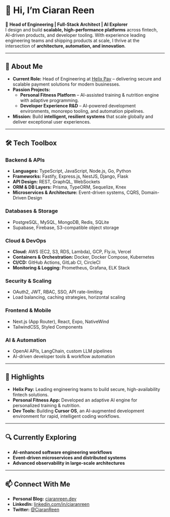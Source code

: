 # 👋 Hi, I’m Ciaran Reen  

🚀 **Head of Engineering | Full-Stack Architect | AI Explorer**  
I design and build **scalable, high-performance platforms** across fintech, AI-driven products, and developer tooling. With experience leading engineering teams and shipping products at scale, I thrive at the intersection of **architecture, automation, and innovation**.

---

## 🔹 About Me  
- **Current Role:** Head of Engineering at [Helix Pay](https://helixpay.com) – delivering secure and scalable payment solutions for modern businesses.  
- **Passion Projects:**  
   - **Personal Fitness Platform** – AI-assisted training & nutrition engine with adaptive programming.  
   - **Developer Experience R&D** – AI-powered development environments, monorepo tooling, and automation pipelines.  
- **Mission:** Build **intelligent, resilient systems** that scale globally and deliver exceptional user experiences.  

---

## 🛠 Tech Toolbox  

### **Backend & APIs**  
- **Languages:** TypeScript, JavaScript, Node.js, Go, Python  
- **Frameworks:** Fastify, Express.js, NestJS, Django, Flask  
- **API Design:** REST, GraphQL, WebSockets  
- **ORM & DB Layers:** Prisma, TypeORM, Sequelize, Knex  
- **Microservices & Architecture:** Event-driven systems, CQRS, Domain-Driven Design  

### **Databases & Storage**  
- PostgreSQL, MySQL, MongoDB, Redis, SQLite  
- Supabase, Firebase, S3-compatible object storage  

### **Cloud & DevOps**  
- **Cloud:** AWS (EC2, S3, RDS, Lambda), GCP, Fly.io, Vercel  
- **Containers & Orchestration:** Docker, Docker Compose, Kubernetes  
- **CI/CD:** GitHub Actions, GitLab CI, CircleCI  
- **Monitoring & Logging:** Prometheus, Grafana, ELK Stack  

### **Security & Scaling**  
- OAuth2, JWT, RBAC, SSO, API rate-limiting  
- Load balancing, caching strategies, horizontal scaling  

### **Frontend & Mobile**  
- Next.js (App Router), React, Expo, NativeWind  
- TailwindCSS, Styled Components  

### **AI & Automation**  
- OpenAI APIs, LangChain, custom LLM pipelines  
- AI-driven developer tools & workflow automation  

---

## 📌 Highlights  
- **Helix Pay:** Leading engineering teams to build secure, high-availability fintech solutions.  
- **Personal Fitness App:** Developed an adaptive AI engine for personalized training & nutrition.  
- **Dev Tools:** Building **Cursor OS**, an AI-augmented development environment for rapid, intelligent coding workflows.  

---

## 🔍 Currently Exploring  
- **AI-enhanced software engineering workflows**  
- **Event-driven microservices and distributed systems**  
- **Advanced observability in large-scale architectures**  

---

## 📫 Connect With Me  
- **Personal Blog:** [ciaranreen.dev](https://ciaranreen.dev)  
- **LinkedIn:** [linkedin.com/in/ciaranreen](https://linkedin.com/in/ciaranreen)  
- **Twitter:** [@CiaranReen](https://twitter.com/CiaranReen)  
